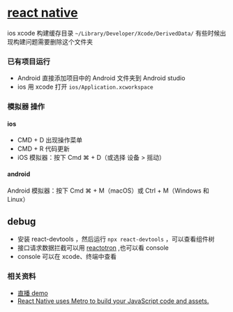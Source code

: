 # [react native](https://reactnative.dev/docs/getting-started)

ios xcode 构建缓存目录 `~/Library/Developer/Xcode/DerivedData/` 有些时候出现构建问题需要删除这个文件夹

### 已有项目运行

- Android 直接添加项目中的 Android 文件夹到 Android studio
- ios 用 xcode 打开 `ios/Application.xcworkspace`

### 模拟器 操作

#### ios

- CMD + D 出现操作菜单
- CMD + R 代码更新
- iOS 模拟器：按下 Cmd ⌘ + D（或选择 设备 > 摇动）

#### android

Android 模拟器：按下 Cmd ⌘ + M（macOS）或 Ctrl + M（Windows 和 Linux）

## debug

- 安装 react-devtools ，然后运行 `npx react-devtools` ，可以查看组件树
- 接口请求数据拦截可以用 [reactotron](https://docs.infinite.red/reactotron/) ,也可以看 console
- console 可以在 xcode、终端中查看

### 相关资料

- [直播 demo](https://github.com/qiphon/react-native-tv)
- [React Native uses Metro to build your JavaScript code and assets.](https://metrobundler.dev/)
